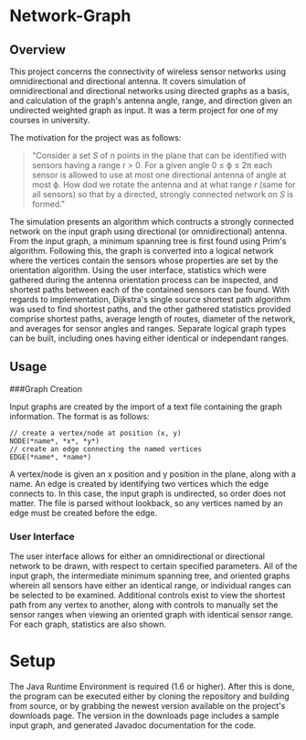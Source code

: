 # Network-Graph

## Overview

This project concerns the connectivity of wireless sensor networks using omnidirectional and directional antenna. It covers simulation of omnidirectional and directional networks using directed graphs as a basis, and calculation of the graph's antenna angle, range, and direction given an undirected weighted graph as input. It was a term project for one of my courses in university.

The motivation for the project was as follows:
> "Consider a set *S* of *n* points in the plane that can be identified with sensors having a range r > 0. For a given angle 0 &le; &#981; &le; 2&pi; each sensor is allowed to use at most one directional antenna of angle at most &#981;. How dod we rotate the antenna and at what range *r* (same for all sensors) so that by a directed, strongly connected network on *S* is formed."

The simulation presents an algorithm which contructs a strongly connected network on the input graph using directional (or omnidirectional) antenna. From the input graph, a minimum spanning tree is first found using Prim's algorithm. Following this, the graph is converted into a logical network where the vertices contain the sensors whose properties are set by the orientation algorithm. Using the user interface, statistics which were gathered during the antenna orientation process can be inspected, and shortest paths between each of the contained sensors can be found. With regards to implementation, Dijkstra's single source shortest path algorithm was used to find shortest paths, and the other gathered statistics provided comprise shortest paths, average length of routes, diameter of the network, and averages for sensor angles and ranges. Separate logical graph types can be built, including ones having either identical or independant ranges.

## Usage

###Graph Creation

Input graphs are created by the import of a text file containing the graph information. The format is as follows:

    // create a vertex/node at position (x, y)
    NODE(*name*, *x*, *y*)
    // create an edge connecting the named vertices
    EDGE(*name*, *name*)

A vertex/node is given an x position and y position in the plane, along with a name. An edge is created by identifying two vertices which the edge connects to. In this case, the input graph is undirected, so order does not matter. The file is parsed without lookback, so any vertices named by an edge must be created before the edge.

### User Interface

The user interface allows for either an omnidirectional or directional network to be drawn, with respect to certain specified parameters. All of the input graph, the intermediate minimum spanning tree, and oriented graphs wherein all sensors have either an identical range, or individual ranges can be selected to be examined. Additional controls exist to view the shortest path from any vertex to another, along with controls to manually set the sensor ranges when viewing an oriented graph with identical sensor range. For each graph, statistics are also shown.

# Setup

The Java Runtime Environment is required (1.6 or higher). After this is done, the program can be executed either by cloning the repository and building from source, or by grabbing the newest version available on the project's downloads page. The version in the downloads page includes a sample input graph, and generated Javadoc documentation for the code.
